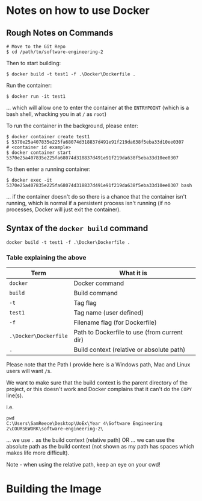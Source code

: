 # Notes on how to use Docker

## Rough Notes on Commands

```
# Move to the Git Repo
$ cd /path/to/software-engineering-2
```
Then to start building:
```
$ docker build -t test1 -f .\Docker\Dockerfile .
```
Run the container:
```
$ docker run -it test1
```
... which will allow one to enter the container at the `ENTRYPOINT` (which is a bash shell, whacking you in at `/` as `root`)

To run the container in the background, please enter:
```
$ docker container create test1
$ 5370e25a407835e225fa68074d318837d491e91f219da638f5eba33d10ee0307    # <container id example>
$ docker container start 5370e25a407835e225fa68074d318837d491e91f219da638f5eba33d10ee0307
```

To then enter a running container: 
```
$ docker exec -it 5370e25a407835e225fa68074d318837d491e91f219da638f5eba33d10ee0307 bash
```
... if the container doesn't do so there is a chance that the container isn't running, which is normal if a persistent process isn't running (if no processes, Docker will just exit the container).

## Syntax of the `docker build` command

`docker build -t test1 -f .\Docker\Dockerfile .`

### Table explaining the above

| Term                  | What it is                                   |
|-----------------------|----------------------------------------------|
| `docker`              | Docker command                               |
| `build`               | Build command                                |
| `-t`                  | Tag flag                                     |
| `test1`               | Tag name (user defined)                      |
| `-f`                  | Filename flag (for Dockerfile)               |
| `.\Docker\Dockerfile` | Path to Dockerfile to use (from current dir) |
| `.`                   | Build context (relative or absolute path)    |

Please note that the Path I provide here is a Windows path, Mac and Linux users will want `/`s.

We want to make sure that the build context is the parent directory of the project, or this doesn't work and Docker complains that it can't do the `COPY` line(s).

i.e.
```
pwd
C:\Users\SamReece\Desktop\UoEx\Year 4\Software Engineering 2\COURSEWORK\software-engineering-2\
```
... we use `.` as the build context (relative path)
OR
... we can use the absolute path as the build context (not shown as my path has spaces which makes life more difficult).

Note - when using the relative path, keep an eye on your cwd!

# Building the Image